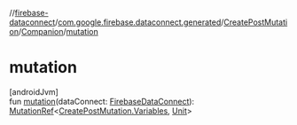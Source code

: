//[firebase-dataconnect](../../../../index.md)/[com.google.firebase.dataconnect.generated](../../index.md)/[CreatePostMutation](../index.md)/[Companion](index.md)/[mutation](mutation.md)

# mutation

[androidJvm]\
fun [mutation](mutation.md)(dataConnect: [FirebaseDataConnect](../../../com.google.firebase.dataconnect/-firebase-data-connect/index.md)): [MutationRef](../../../com.google.firebase.dataconnect/-mutation-ref/index.md)&lt;[CreatePostMutation.Variables](../-variables/index.md), [Unit](https://kotlinlang.org/api/latest/jvm/stdlib/kotlin/-unit/index.html)&gt;
